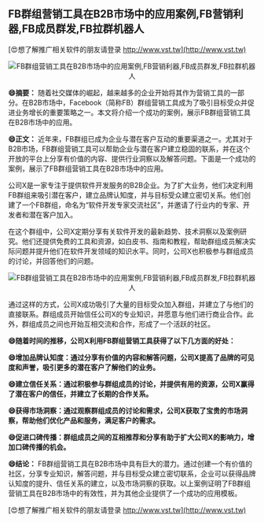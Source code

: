## **FB群组营销工具在B2B市场中的应用案例,FB营销利器,FB成员群发,FB拉群机器人**

[😍想了解推广相关软件的朋友请登录 http://www.vst.tw](http://www.vst.tw)

 <center><img src="https://vst.tw/MP4/tuiguang/png/4.png" alt="FB群组营销工具在B2B市场中的应用案例,FB营销利器,FB成员群发,FB拉群机器人"></center>

**😄摘要：**
随着社交媒体的崛起，越来越多的企业开始将其作为营销工具的一部分。在B2B市场中，Facebook（简称FB）群组营销工具成为了吸引目标受众并促进业务增长的重要策略之一。本文将介绍一个成功的案例，展示FB群组营销工具在B2B市场中的应用。

**😄正文：**
近年来，FB群组已成为企业与潜在客户互动的重要渠道之一。尤其对于B2B市场，FB群组营销工具可以帮助企业与潜在客户建立稳固的联系，并在这个开放的平台上分享有价值的内容、提供行业洞察以及解答问题。下面是一个成功的案例，展示了FB群组营销工具在B2B市场中的应用。

公司X是一家专注于提供软件开发服务的B2B企业。为了扩大业务，他们决定利用FB群组来吸引潜在客户，建立品牌认知度，并与目标受众建立密切关系。他们创建了一个FB群组，命名为“软件开发专家交流社区”，并邀请了行业内的专家、开发者和潜在客户加入。

在这个群组中，公司X定期分享有关软件开发的最新趋势、技术洞察以及案例研究。他们还提供免费的工具和资源，如白皮书、指南和教程，帮助群组成员解决实际问题并提升他们在软件开发领域的知识水平。同时，公司X也积极参与群组成员的讨论，并回答他们的问题。

 <center><img src="https://vst.tw/MP4/tuiguang/png/0.png" alt="FB群组营销工具在B2B市场中的应用案例,FB营销利器,FB成员群发,FB拉群机器人"></center>

通过这样的方式，公司X成功吸引了大量的目标受众加入群组，并建立了与他们的直接联系。群组成员开始信任公司X的专业知识，并愿意与他们进行商业合作。此外，群组成员之间也开始互相交流和合作，形成了一个活跃的社区。

**😄随着时间的推移，公司X利用FB群组营销工具获得了以下几方面的好处：**

**😄增加品牌认知度：通过分享有价值的内容和解答问题，公司X提高了品牌的可见度和声誉，吸引更多的潜在客户了解他们的业务。**

**😄建立信任关系：通过积极参与群组成员的讨论，并提供有用的资源，公司X赢得了潜在客户的信任，并建立了长期的合作关系。**

**😄获得市场洞察：通过观察群组成员的讨论和需求，公司X获取了宝贵的市场洞察，帮助他们优化产品和服务，满足客户的需求。**

**😄促进口碑传播：群组成员之间的互相推荐和分享有助于扩大公司X的影响力，增加口碑传播的机会。**

**😄结论：**
FB群组营销工具在B2B市场中具有巨大的潜力。通过创建一个有价值的社区，分享专业知识，解答问题，并与目标受众建立密切联系，企业可以获得品牌认知度的提升、信任关系的建立，以及市场洞察的获取。以上案例证明了FB群组营销工具在B2B市场中的有效性，并为其他企业提供了一个成功的应用模板。

[😍想了解推广相关软件的朋友请登录 http://www.vst.tw](http://www.vst.tw)




